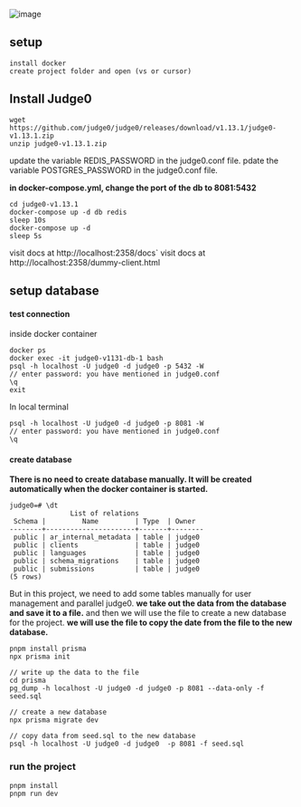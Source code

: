 ![image](https://github.com/user-attachments/assets/3c03aa0c-8f4d-4c41-8926-223167ec3800)

## setup

```
install docker
create project folder and open (vs or cursor)
```

## Install Judge0

```
wget https://github.com/judge0/judge0/releases/download/v1.13.1/judge0-v1.13.1.zip
unzip judge0-v1.13.1.zip
```

update the variable REDIS_PASSWORD in the judge0.conf file.
pdate the variable POSTGRES_PASSWORD in the judge0.conf file.

**in docker-compose.yml, change the port of the db to 8081:5432**

```
cd judge0-v1.13.1
docker-compose up -d db redis
sleep 10s
docker-compose up -d
sleep 5s
```

visit docs at http://localhost:2358/docs`
visit docs at http://localhost:2358/dummy-client.html

## setup database

#### test connection

inside docker container

```
docker ps
docker exec -it judge0-v1131-db-1 bash
psql -h localhost -U judge0 -d judge0 -p 5432 -W
// enter password: you have mentioned in judge0.conf
\q
exit
```

In local terminal

```
psql -h localhost -U judge0 -d judge0 -p 8081 -W
// enter password: you have mentioned in judge0.conf
\q
```

#### create database

**There is no need to create database manually. It will be created automatically when the docker container is started.**

```
judge0=# \dt
               List of relations
 Schema |         Name         | Type  | Owner
--------+----------------------+-------+--------
 public | ar_internal_metadata | table | judge0
 public | clients              | table | judge0
 public | languages            | table | judge0
 public | schema_migrations    | table | judge0
 public | submissions          | table | judge0
(5 rows)
```

But in this project, we need to add some tables manually for user management and parallel judge0.
**we take out the data from the database and save it to a file.**
and then we will use the file to create a new database for the project.
**we will use the file to copy the date from the file to the new database.**

```
pnpm install prisma
npx prisma init

// write up the data to the file
cd prisma
pg_dump -h localhost -U judge0 -d judge0 -p 8081 --data-only -f seed.sql

// create a new database
npx prisma migrate dev

// copy data from seed.sql to the new database
psql -h localhost -U judge0 -d judge0  -p 8081 -f seed.sql
```

### run the project

```
pnpm install
pnpm run dev
```
